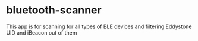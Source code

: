 # bluetooth-scanner
This app is for scanning for all types of BLE devices and filtering Eddystone UID and iBeacon out of them
